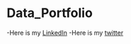 # Data_Portfolio

-Here is my [LinkedIn][f1]
-Here is my [twitter][f2]


[f1]: https://www.linkedin.com/in/akshar-katariya-15a63b17a/
[f2]: https://twitter.com/AksharKatariya]
